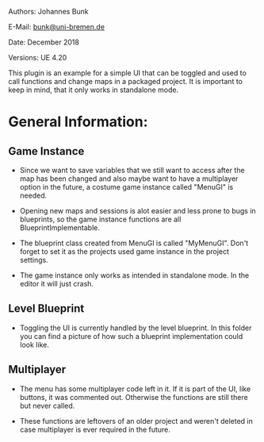 Authors: Johannes Bunk

E-Mail: bunk@uni-bremen.de

Date: December 2018  

Versions: UE 4.20 

This plugin is an example for a simple UI that can be toggled and used to call functions and change maps in a packaged project. It is important to keep in mind, that it only works in standalone mode. 

# General Information:

## Game Instance

* Since we want to save variables that we still want to access after the map has been changed and also maybe want to have a multiplayer option in the future, a costume game instance called "MenuGI" is needed. 

* Opening new maps and sessions is alot easier and less prone to bugs in blueprints, so the game instance functions are all BlueprintImplementable. 

* The blueprint class created from MenuGI is called "MyMenuGI". Don't forget to set it as the projects used game instance in the project settings. 

* The game instance only works as intended in standalone mode. In the editor it will just crash. 

## Level Blueprint

* Toggling the UI is currently handled by the level blueprint. In this folder you can find a picture of how such a blueprint implementation could look like. 

## Multiplayer

* The menu has some multiplayer code left in it. If it is part of the UI, like buttons, it was commented out. Otherwise the functions are still there but never called. 

* These functions are leftovers of an older project and weren't deleted in case multiplayer is ever required in the future. 
